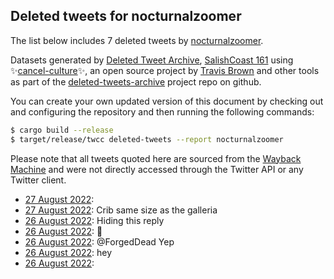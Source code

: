 ## Deleted tweets for nocturnalzoomer

The list below includes 7 deleted tweets by
[nocturnalzoomer](https://twitter.com/nocturnalzoomer).



Datasets generated by [Deleted Tweet Archive](https://twitter.com/deletedtweet161), 
[SalishCoast 161](https://twitter.com/SalishCoastA) using 
✨[cancel-culture](https://github.com/travisbrown/cancel-culture)✨, an open source project by 
[Travis Brown](https://twitter.com/travisbrown) and other tools as part of the 
[deleted-tweets-archive](https://github.com/salcoast/deleted-tweets-archive/) project repo on github.

You can create your own updated version of this document by checking out and configuring the
repository and then running the following commands:

```bash
$ cargo build --release
$ target/release/twcc deleted-tweets --report nocturnalzoomer
```

Please note that all tweets quoted here are sourced from the
[Wayback Machine](https://web.archive.org) and were not directly accessed through the Twitter API or
any Twitter client.

* [27 August 2022](https://web.archive.org/web/20220827040840/https://twitter.com/nocturnalzoomer/status/1563377811439886336):  <!--1563377811439886336-->
* [27 August 2022](https://web.archive.org/web/20220827034904/https://twitter.com/nocturnalzoomer/status/1563371855293345798): Crib same size as the galleria <!--1563371855293345798-->
* [26 August 2022](https://web.archive.org/web/20220827025330/https://twitter.com/nocturnalzoomer/status/1563290719628197894): Hiding this reply <!--1563298621730107392-->
* [26 August 2022](https://web.archive.org/web/20220827025330/https://twitter.com/nocturnalzoomer/status/1563290719628197894): 🥱 <!--1563290719628197894-->
* [26 August 2022](https://web.archive.org/web/20220826205145/https://twitter.com/nocturnalzoomer/status/1563267981941293056): @ForgedDead Yep <!--1563267981941293056-->
* [26 August 2022](https://web.archive.org/web/20220826220633/https://twitter.com/nocturnalzoomer/status/1563264594021613572): hey <!--1563267959140655105-->
* [26 August 2022](https://web.archive.org/web/20220826220633/https://twitter.com/nocturnalzoomer/status/1563264594021613572):  <!--1563264594021613572-->
